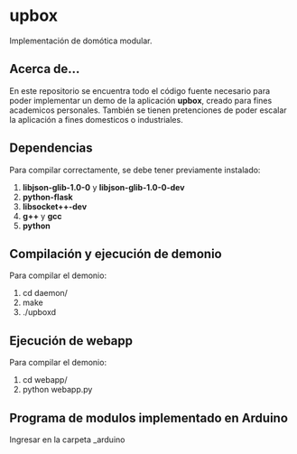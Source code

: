 upbox
=============
Implementación de domótica modular.

Acerca de...
-------------
En este repositorio se encuentra todo el código fuente necesario para poder implementar un demo de la aplicación **upbox**, creado para fines academicos personales.
También se tienen pretenciones de poder escalar la aplicación a fines domesticos o industriales.

Dependencias
-------------
Para compilar correctamente, se debe tener previamente instalado:

1.  **libjson-glib-1.0-0** y **libjson-glib-1.0-0-dev**
2.  **python-flask**
3.  **libsocket++-dev**
4.  **g++** y **gcc**
5.  **python**

Compilación y ejecución de demonio
-------------
Para compilar el demonio:
1.  cd daemon/
2.  make
3.  ./upboxd

Ejecución de webapp
-------------
Para compilar el demonio:
1.  cd webapp/
2.  python webapp.py

Programa de modulos implementado en Arduino
-------------
Ingresar en la carpeta _arduino

